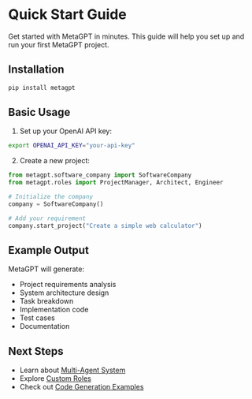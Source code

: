 # Quick Start Guide

Get started with MetaGPT in minutes. This guide will help you set up and run your first MetaGPT project.

## Installation

```bash
pip install metagpt
```

## Basic Usage

1. Set up your OpenAI API key:

```bash
export OPENAI_API_KEY="your-api-key"
```

2. Create a new project:

```python
from metagpt.software_company import SoftwareCompany
from metagpt.roles import ProjectManager, Architect, Engineer

# Initialize the company
company = SoftwareCompany()

# Add your requirement
company.start_project("Create a simple web calculator")
```

## Example Output

MetaGPT will generate:
- Project requirements analysis
- System architecture design
- Task breakdown
- Implementation code
- Test cases
- Documentation

## Next Steps

- Learn about [Multi-Agent System](/reference/multi-agent)
- Explore [Custom Roles](/examples/custom-roles)
- Check out [Code Generation Examples](/examples/code-generation)